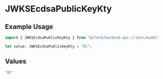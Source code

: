 # JWKSEcdsaPublicKeyKty

## Example Usage

```typescript
import { JWKSEcdsaPublicKeyKty } from "@clerk/backend-api-client/models/components";

let value: JWKSEcdsaPublicKeyKty = "EC";
```

## Values

```typescript
"EC"
```